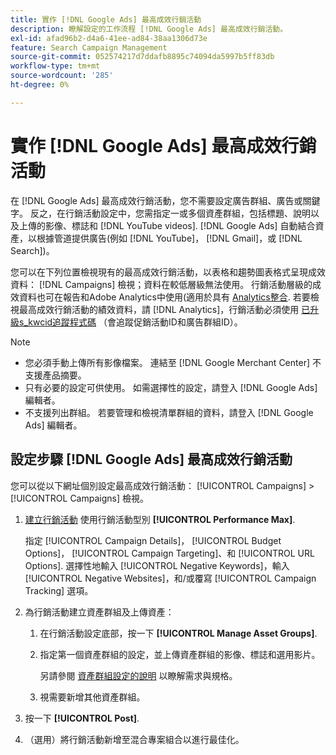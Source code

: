 ```yaml
---
title: 實作 [!DNL Google Ads] 最高成效行銷活動
description: 瞭解設定的工作流程 [!DNL Google Ads] 最高成效行銷活動。
exl-id: afad96b2-d4a6-41ee-ad84-38aa1306d73e
feature: Search Campaign Management
source-git-commit: 052574217d7ddafb8895c74094da5997b5ff83db
workflow-type: tm+mt
source-wordcount: '285'
ht-degree: 0%

---
```


# 實作 [!DNL Google Ads] 最高成效行銷活動

在 [!DNL Google Ads] 最高成效行銷活動，您不需要設定廣告群組、廣告或關鍵字。 反之，在行銷活動設定中，您需指定一或多個資產群組，包括標題、說明以及上傳的影像、標誌和 [!DNL YouTube videos]. [!DNL Google Ads] 自動結合資產，以根據管道提供廣告(例如 [!DNL YouTube]， [!DNL Gmail]，或 [!DNL Search])。

您可以在下列位置檢視現有的最高成效行銷活動，以表格和趨勢圖表格式呈現成效資料： [!DNL Campaigns] 檢視；資料在較低層級無法使用。 行銷活動層級的成效資料也可在報告和Adobe Analytics中使用(適用於具有 [Analytics整合](/help/integrations/analytics/overview.md). 若要檢視最高成效行銷活動的績效資料，請 [!DNL Analytics]，行銷活動必須使用 [已升級s_kwcid追蹤程式碼](/help/search-social-commerce/tracking/skwcid-tracking-parameter.md) （會追蹤促銷活動ID和廣告群組ID）。

>[!NOTE]
>
>* 您必須手動上傳所有影像檔案。 連結至 [!DNL Google Merchant Center] 不支援產品摘要。
>* 只有必要的設定可供使用。 如需選擇性的設定，請登入 [!DNL Google Ads] 編輯者。
>* 不支援列出群組。 若要管理和檢視清單群組的資料，請登入 [!DNL Google Ads] 編輯者。

## 設定步驟 [!DNL Google Ads] 最高成效行銷活動

您可以從以下網址個別設定最高成效行銷活動： [!UICONTROL Campaigns] > [!UICONTROL Campaigns] 檢視。

1. [建立行銷活動](/help/search-social-commerce/campaign-management/campaigns/campaign-manage.md) 使用行銷活動型別 **[!UICONTROL Performance Max]**.

   指定 [!UICONTROL Campaign Details]， [!UICONTROL Budget Options]， [!UICONTROL Campaign Targeting]、和 [!UICONTROL URL Options]. 選擇性地輸入 [!UICONTROL Negative Keywords]，輸入 [!UICONTROL Negative Websites]，和/或覆寫 [!UICONTROL Campaign Tracking] 選項。

1. 為行銷活動建立資產群組及上傳資產：

   1. 在行銷活動設定底部，按一下 **[!UICONTROL Manage Asset Groups]**.

   1. 指定第一個資產群組的設定，並上傳資產群組的影像、標誌和選用影片。

      另請參閱 [資產群組設定的說明](/help/search-social-commerce/campaign-management/campaigns/campaign-settings-google.md) 以瞭解需求與規格。

   1. 視需要新增其他資產群組。

1. 按一下 **[!UICONTROL Post]**.

1. （選用）將行銷活動新增至混合專案組合以進行最佳化。
